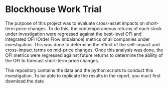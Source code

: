 # Blockhouse Work Trial
The purpose of this project was to evaluate cross-asset impacts on short-term price changes. To do this, the contemporaneous returns of each stock under investigation were regressed against the best-level OFI and integrated OFI (Order Flow Imbalance) metrics of all companies under investigation. This was done to determine the effect of the self-impact and cross-impact terms on mid-price changes. Once this analysis was done, the OFI metrics were regressed against future returns to determine the ability of the OFI to forecast short-term price changes.

This repository contains the data and the python scripts to conduct this investigation. To be able to replicate the results in the report, you muct first download the data
